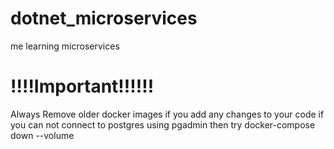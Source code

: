 # dotnet_microservices
me learning microservices


# !!!!Important!!!!!!


Always Remove older docker images if you add any changes to your code
if you can not connect to postgres using pgadmin then try docker-compose down --volume
